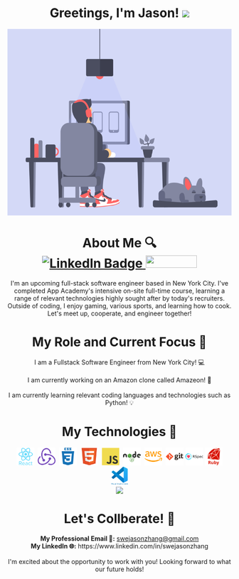 <h1 align="center">Greetings, I'm Jason! <img src="https://media.giphy.com/media/hvRJCLFzcasrR4ia7z/giphy.gif" width="30px"/></h1>

<div align="center">
  <img src="https://github.com/Helionster/Helionster/blob/main/Software Engineer Gif.gif?raw=true" width="600" height="420"/>
</div>

<h1 align="center">About Me  🔍 
  <div id="linkedin" align="center">
    <a href="https://www.linkedin.com/in/swejasonzhang">
      <img src="https://img.shields.io/badge/LinkedIn-blue?style=for-the-badge&logo=linkedin&logoColor=white" alt="LinkedIn Badge"/>
    </a>
    <img src="https://komarev.com/ghpvc/?username=swejasonzhang&style=flat-square&color=blue" height=28px width=115px/>
  </div>
</h1>

<div align="center">
  I'm an upcoming full-stack software engineer based in New York City. I've completed App Academy's intensive on-site full-time course, learning a range of relevant technologies highly sought after by today's recruiters. Outside of coding, I enjoy gaming, various sports, and learning how to cook. Let's meet up, cooperate, and engineer together!
</div>

<h1 align="center">My Role and Current Focus 🎯</h1>

<div align="center">
  I am a Fullstack Software Engineer from New York City!  💻
  <br></br>
  I am currently working on an Amazon clone called Amazeon! 🛒
  <br></br>
  I am currently learning relevant coding languages and technologies such as Python! 💡
</div>

<h1 align="center">My Technologies 🧰 </h1>

<div align="center">
  <img src="https://github.com/devicons/devicon/blob/master/icons/react/react-original-wordmark.svg" title="React" alt="React" width="40" height="40"/>&nbsp;
  <img src="https://github.com/devicons/devicon/blob/master/icons/redux/redux-original.svg" title="Redux" alt="Redux " width="40" height="40"/>&nbsp;
  <img src="https://github.com/devicons/devicon/blob/master/icons/css3/css3-plain-wordmark.svg"  title="CSS3" alt="CSS" width="40" height="40"/>&nbsp;
  <img src="https://github.com/devicons/devicon/blob/master/icons/html5/html5-original.svg" title="HTML5" alt="HTML" width="40" height="40"/>&nbsp;
  <img src="https://github.com/devicons/devicon/blob/master/icons/javascript/javascript-original.svg" title="JavaScript" alt="JavaScript" width="40" height="40"/>&nbsp;
  <img src="https://github.com/devicons/devicon/blob/master/icons/nodejs/nodejs-original-wordmark.svg" title="NodeJS" alt="NodeJS" width="40" height="40"/>&nbsp;
  <img src="https://github.com/devicons/devicon/blob/master/icons/amazonwebservices/amazonwebservices-plain-wordmark.svg" title="AWS" alt="AWS" width="40" height="40"/>&nbsp;
  <img src="https://github.com/devicons/devicon/blob/master/icons/git/git-original-wordmark.svg" title="Git" **alt="Git" width="40" height="40"/>
  <img src="https://github.com/devicons/devicon/blob/master/icons/rspec/rspec-original-wordmark.svg" title="RSpec" **alt="RSpec" width="40" height="40"/>
  <img src="https://github.com/devicons/devicon/blob/master/icons/ruby/ruby-plain-wordmark.svg" title="Ruby" **alt="Ruby" width="40" height="40"/>
  <img src="https://github.com/devicons/devicon/blob/master/icons/vscode/vscode-original-wordmark.svg" title="VsCode" **alt="VsCode" width="40" height="40"/>
</div>

<div align="center">
  <img align="center" src="https://github-readme-stats.vercel.app/api/top-langs/?username=swejasonzhang" />
</div>

<h1 align="center">Let's Collberate! 👥 </h1>

<p align="center">
  <strong>My Professional Email  🧳:</strong> <a href="mailto:swejasonzhang@gmail.com">swejasonzhang@gmail.com</a><br>
  <strong>My LinkedIn 🌐:</strong> https://www.linkedin.com/in/swejasonzhang
  <br></br>
  I'm excited about the opportunity to work with you! Looking forward to what our future holds!
</p>
